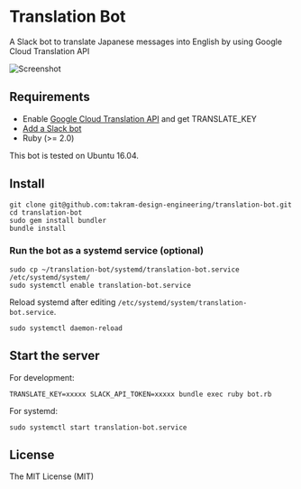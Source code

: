 # Translation Bot

A Slack bot to translate Japanese messages into English by using Google Cloud Translation API

![Screenshot](https://i.gyazo.com/6af2609ced8b1788deb75ef4f5d5c088.png)

## Requirements

- Enable [Google Cloud Translation API](https://cloud.google.com/translate/) and get TRANSLATE_KEY
- [Add a Slack bot](https://slack.com/apps/build/custom-integration)
- Ruby (>= 2.0)

This bot is tested on Ubuntu 16.04.

## Install

    git clone git@github.com:takram-design-engineering/translation-bot.git
    cd translation-bot
    sudo gem install bundler
    bundle install

### Run the bot as a systemd service (optional)

    sudo cp ~/translation-bot/systemd/translation-bot.service /etc/systemd/system/
    sudo systemctl enable translation-bot.service

Reload systemd after editing `/etc/systemd/system/translation-bot.service`.

    sudo systemctl daemon-reload

## Start the server

For development:

    TRANSLATE_KEY=xxxxx SLACK_API_TOKEN=xxxxx bundle exec ruby bot.rb

For systemd:

    sudo systemctl start translation-bot.service

## License

The MIT License (MIT)
